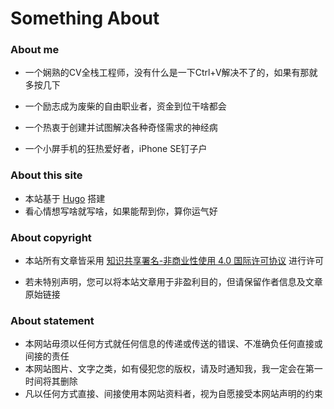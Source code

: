 # Something About


### About me

+ 一个娴熟的CV全栈工程师，没有什么是一下Ctrl+V解决不了的，如果有那就多按几下

+ 一个励志成为废柴的自由职业者，资金到位干啥都会

+ 一个热衷于创建并试图解决各种奇怪需求的神经病

+ 一个小屏手机的狂热爱好者，iPhone SE钉子户

### About this site

+ 本站基于 [Hugo](https://gohugo.io/) 搭建
+ 看心情想写啥就写啥，如果能帮到你，算你运气好

### About copyright

+ 本站所有文章皆采用 [知识共享署名-非商业性使用 4.0 国际许可协议](https://creativecommons.org/licenses/by-nc-nd/4.0/deed.zh) 进行许可

+ 若未特别声明，您可以将本站文章用于非盈利目的，但请保留作者信息及文章原始链接

### About statement

+ 本网站毋须以任何方式就任何信息的传递或传送的错误、不准确负任何直接或间接的责任
+ 本网站图片、文字之类，如有侵犯您的版权，请及时通知我，我一定会在第一时间将其删除
+ 凡以任何方式直接、间接使用本网站资料者，视为自愿接受本网站声明的约束

  






